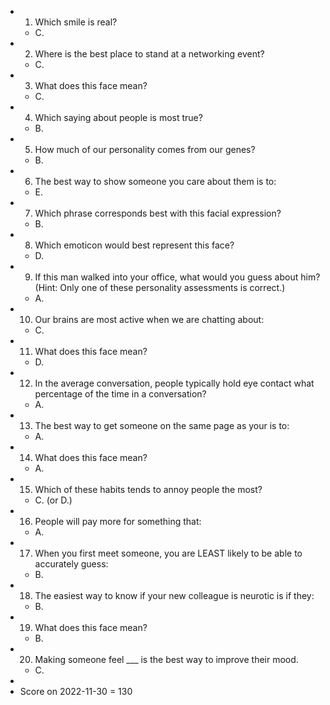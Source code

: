 - 1) Which smile is real?
	- C.
- 2) Where is the best place to stand at a networking event?
	- C.
- 3) What does this face mean?
	- C.
- 4) Which saying about people is most true?
	- B.
- 5) How much of our personality comes from our genes?
	- B.
- 6) The best way to show someone you care about them is to:
	- E.
- 7) Which phrase corresponds best with this facial expression?
	- B.
- 8) Which emoticon would best represent this face?
	- D.
- 9) If this man walked into your office, what would you guess about him? (Hint: Only one of these personality assessments is correct.)
	- A.
- 10) Our brains are most active when we are chatting about:
	- C.
- 11) What does this face mean?
	- D.
- 12) In the average conversation, people typically hold eye contact what percentage of the time in a conversation?
	- A.
- 13) The best way to get someone on the same page as your is to:
	- A.
- 14) What does this face mean?
	- A.
- 15) Which of these habits tends to annoy people the most?
	- C. (or D.)
- 16) People will pay more for something that:
	- A.
- 17) When you first meet someone, you are LEAST likely to be able to accurately guess:
	- B.
- 18) The easiest way to know if your new colleague is neurotic is if they:
	- B.
- 19) What does this face mean?
	- B.
- 20) Making someone feel ___ is the best way to improve their mood.
	- C.
-
- Score on 2022-11-30 = 130